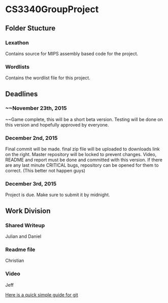 # CS3340GroupProject

## Folder Stucture

### Lexathon 
Contains source for MIPS assembly based code for the project. 

### Wordlists 
Contains the wordlist file for this project.


## Deadlines

### ~~November 23th, 2015
~~Game complete, this will be a short beta version. Testing will be done on this version and hopefully approved by everyone.

### December 2nd, 2015
Final commit will be made. final zip file will be uploaded to downloads link on the right. Master repository will be locked to prevent changes.  Video, README and report must be done and committed with this version. If there are any last minute CRITICAL bugs, repository can be opened for them to correct. (This better not happen guys)

### December 3rd, 2015
Project is due. Make sure to submit it by midnight.

## Work Division

### Shared Writeup 
Julian and Daniel

### Readme file
Christian

### Video 
Jeff


[Here is a quick simple guide for git](http://rogerdudler.github.io/git-guide/)